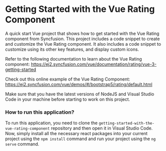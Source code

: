 # Getting Started with the Vue Rating Component

A quick start Vue project that shows how to get started with the Vue Rating component from Syncfusion. This project includes a code snippet to create and customize the Vue Rating component. It also includes a code snippet to customize using its other key features, and display custom icons.
 
Refer to the following documentation to learn about the Vue Rating component: 
https://ej2.syncfusion.com/vue/documentation/rating/vue-3-getting-started

Check out this online example of the Vue Rating Component:
https://ej2.syncfusion.com/vue/demos/#/bootstrap5/rating/default.html


Make sure that you have the latest versions of NodeJS and Visual Studio Code in your machine before starting to work on this project.

### How to run this application?

To run this application, you need to clone the `getting-started-with-the-vue-rating-component` repository and then open it in Visual Studio Code. Now, simply install all the necessary react packages into your current project using the `npm install` command and run your project using the `ng serve` command.
